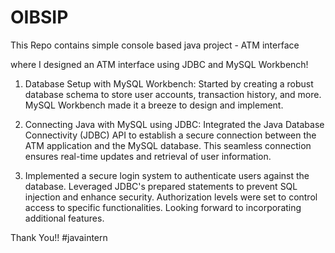 # OIBSIP
This Repo contains simple console based java project - ATM interface 

where I designed an ATM interface using JDBC and MySQL Workbench! 

1. Database Setup with MySQL Workbench:
Started by creating a robust database schema to store user accounts, transaction history, and more. MySQL Workbench made it a breeze to design and implement.

2. Connecting Java with MySQL using JDBC:
Integrated the Java Database Connectivity (JDBC) API to establish a secure connection between the ATM application and the MySQL database. This seamless connection ensures real-time updates and retrieval of user information.

3. Implemented a secure login system to authenticate users against the database. Leveraged JDBC's prepared statements to prevent SQL injection and enhance security. Authorization levels were set to control access to specific functionalities.
Looking forward to incorporating additional features.

Thank You!!
#javaintern
